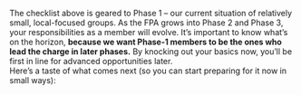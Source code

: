 The checklist above is geared to Phase 1 – our current situation of relatively small, local-focused groups. As the FPA grows into Phase 2 and Phase 3, your responsibilities as a member will evolve. It’s important to know what’s on the horizon, **because we want Phase-1 members to be the ones who lead the charge in later phases.** By knocking out your basics now, you’ll be first in line for advanced opportunities later.  
Here’s a taste of what comes next (so you can start preparing for it now in small ways):